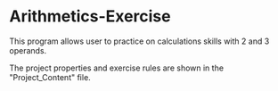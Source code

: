 # Arithmetics-Exercise
This program allows user to practice on calculations skills with 2 and 3 operands.

The project properties and exercise rules are shown in the "Project_Content" file.
